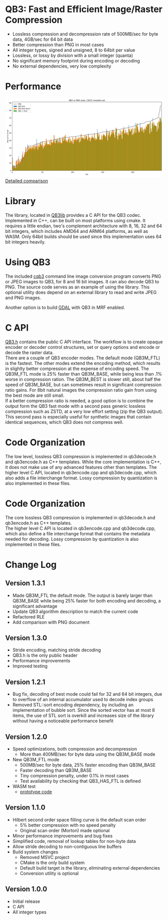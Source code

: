 # QB3: Fast and Efficient Image/Raster Compression

- Lossless compression and decompression rate of 500MB/sec for byte data, 4GB/sec for 64 bit data
- Better compression than PNG in most cases
- All integer types, signed and unsigned, 8 to 64bit per value
- Lossless, or lossy by division with a small integer (quanta)
- No significant memory footprint during encoding or decoding
- No external dependencies, very low complexity

# Performance

![Compression vs PNG](performance/CID22_QB3vsPNG.svg)
[Detailed comparison](performance/performance.md)

# Library
The library, located in [QB3lib](QB3lib) provides a C API for the QB3 codec.
Implemented in C++, can be built on most platforms using cmake.
It requires a little endian, two's complement architecture with 8, 16, 32 
and 64 bit integers, which includes AMD64 and ARM64 platforms, as well as WASM.
Only 64bit builds should be used since this implementation uses 64 bit integers heavily.

# Using QB3
The included [cqb3](cqb3.md) command line image conversion program converts PNG 
or JPEG images to QB3, for 8 and 16 bit images. It can also decode QB3 to PNG.
The source code serves as an example of using the library.
This optional utility does depend on an external library to read and write 
JPEG and PNG images.

Another option is to build [GDAL](https://github.com/OSGeo/GDAL) with
QB3 in MRF enabled.

# C API
[QB3.h](QB3lib/QB3.h) contains the public C API interface.
The workflow is to create opaque encoder or decoder control structures, 
set or query options and encode or decode the raster data.  
There are a couple of QB3 encoder modes. The default mode (QB3M_FTL) is the fastest. 
The other modes extend the encoding method, which results in slighlty better 
compression at the expense of encoding speed. The QB3M_FTL mode is 25% faster 
than QB3M_BASE, while being less than .1% worse in compression ration. 
The QB3M_BEST is slower still, about half the speed of QB3M_BASE, but can 
sometimes result in significant compression ratio gains. For 8bit natural 
images the compression ratio gain from using the best mode are still small.  
If a better compression ratio is needed, a good option is to combine the output
form the QB3 fast mode with a second pass generic lossless compression such 
as ZSTD, at a very low effort setting (zip the QB3 output). This second pass 
is especially useful for synthetic images that contain identical sequences,
which QB3 does not compress well.

# Code Organization
The low level, lossless QB3 compression is implemented in qb3decode.h and 
qb3encode.h as C++ templates. While the core implementation is C++, it does 
not make use of any advanced features other than templates.
The higher level C API, located in qb3encode.cpp and qb3decode.cpp, which also 
adds a file interchange format. Lossy compression by quantization is also 
implemented in these files.

# Code Organization
The core lossless QB3 compression is implemented in qb3decode.h and qb3encode.h 
as C++ templates.  
The higher level C API is located in qb3encode.cpp and qb3decode.cpp,
which also define a file interchange format that contains the metadata needed 
for decoding. Lossy compression by quantization is also implemented in these files.

# Change Log

## Version 1.3.1
- Made QB3M_FTL the default mode. The output is barely larger than QB3M_BASE 
 while being 25% faster for both encoding and decoding, a significant advantage
- Update QB3 algorithm description to match the current code
- Refactored RLE
- Add comparison with PNG document

## Version 1.3.0
- Stride encoding, matching stride decoding
- QB3.h is the only public header
- Performance improvements
- Improved testing

## Version 1.2.1
- Bug fix, decoding of best mode could fail for 32 and 64 bit integers, due to
overflow of an internal accumulator used to decode index groups
- Removed STL::sort encoding dependency, by including an implementation
of bubble sort. Since the sorted vector has at most 8 items, the use of STL
sort is overkill and increases size of the library without having a noticeable
performance benefit

## Version 1.2.0
- Speed optimizations, both compression and decompression
    - More than 400MB/sec for byte data using the QB3M_BASE mode
- New QB3M_FTL mode
	- 500MB/sec for byte data, 25% faster encoding than QB3M_BASE
    - Faster decoding than QB3M_BASE
 	- Tiny compression penalty, under 0.1% in most cases
  	- Test availability by checking that QB3_HAS_FTL is defined
- WASM test
    - [prototype code](attic/world.cpp)

## Version 1.1.0
- Hilbert second order space filling curve is the default scan order
    - 5% better compression with no speed penalty
    - Original scan order (Morton) made optional
- Minor performance improvements and bug fixes
- Simplified code, removal of lookup tables for non-byte data
- Allow stride decoding to non-contiguous line buffers
- Build system changes
    - Removed MSVC project
    - CMake is the only build system
    - Default build target is the library, eliminating external dependencies
    - Conversion utility is optional

## Version 1.0.0
- Initial release
- C API
- All integer types

